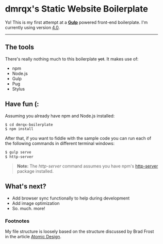 dmrqx's Static Website Boilerplate
===================

Yo! This is my first attempt at a [**Gulp**](https://gulpjs.com/)  powered front-end boilerplate.
I'm currently using version  [4.0](https://github.com/gulpjs/gulp/tree/4.0).

----------

The tools
-------------
There's really nothing much to this boilerplate ~~yet~~.
It makes use of:

- npm
- Node.js
- Gulp
- Pug
- Stylus


Have fun (:
-------------
Assuming you already have npm and Node.js installed:

```sh
$ cd dmrqx-boilerplate
$ npm install
```

After that, if you want to fiddle with the sample code you can run each of the following commands in different terminal windows:
```sh
$ gulp serve
$ http-server
```

> **Note:**
> The _http-server_ command assumes you have npm's [http-server](https://www.npmjs.com/package/http-server) package installed.


What's next?
-------------

- Add browser sync functionally to help during development
- Add image optimization
- So. much. more!


### Footnotes

My file structure is loosely based on the structure discussed by Brad Frost in the article [Atomic Design](http://bradfrost.com/blog/post/atomic-web-design/).
